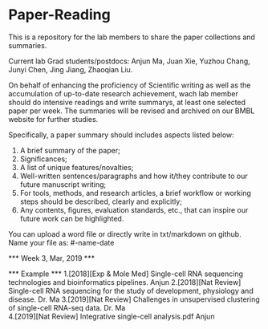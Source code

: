 # Paper-Reading
This is a repository for the lab members to share the paper collections and summaries.

Current lab Grad students/postdocs: Anjun Ma, Juan Xie, Yuzhou Chang, Junyi Chen, Jing Jiang, Zhaoqian Liu.

On behalf of enhancing the proficiency of Scientific writing as well as the accumulation of up-to-date research achievement, wach lab member should do intensive readings and write summarys, at least one selected paper per week. The summaries will be revised and archived on our BMBL website for further studies.

Specifically, a paper summary should includes aspects listed below:

1. A brief summary of the paper;
2. Significances;
3. A list of unique features/novalties;
4. Well-written sentences/paragraphs and how it/they contribute to our future manuscript writing;
5. For tools, methods, and research articles, a brief workflow or working steps should be described, clearly and explicitly;
6. Any contents, figures, evaluation standards, etc., that can inspire our future work can be highlighted.

You can upload a word file or directly write in txt/markdown on github.
Name your file as: #-name-date

*** Week 3, Mar, 2019 ***



*** Example ***
1.[2018][Exp & Mole Med] Single-cell RNA sequencing technologies and bioinformatics pipelines.
  Anjun
2.[2018][Nat Review] Single-cell RNA sequencing for the study of development, physiology and disease.
  Dr. Ma
3.[2019][Nat Review] Challenges in unsupervised clustering of single-cell RNA-seq data.
  Dr. Ma  
4.[2019][Nat Review] Integrative single-cell analysis.pdf
  Anjun
